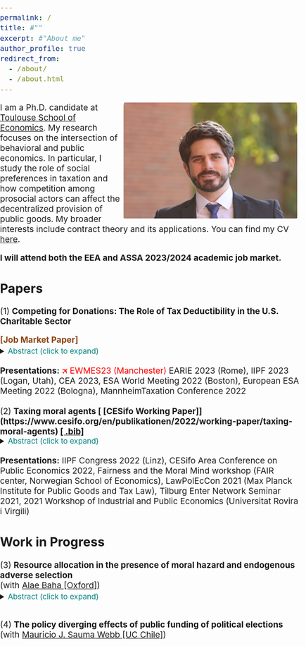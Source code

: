 ```yaml
---
permalink: /
title: #""
excerpt: #"About me"
author_profile: true
redirect_from: 
  - /about/
  - /about.html
---
```


<style type="text/css">
  ul { font-size: 19px; }
  body { font-size: 19px;
  margin: 0;
  padding: 0;
  width: 100vw;
  overflow-x: hidden;
  }
main {
  width: 80%;
}
  details { margin-left: 0px; font-size: 17px; }
  h3 + ul { margin-top: -5px; }
  h4 + p { margin-top: -15px; }
  h4 + details { margin-top: -14px; }
  p + details { margin-top: -15px; }
  summary + p { text-align: justify; }
  .bottom-three {margin-bottom: 3cm; }
</style>

<img align="right" src="/images/JM_photo6.webp" alt="Photo" style="width: 395px; border-radius: 10px; padding: 0px 8px 8px 8px"/>

I am a Ph.D. candidate at [Toulouse School of Economics](https://www.tse-fr.eu/). My research focuses on the intersection of behavioral and public economics. In particular, I study the role of social preferences in taxation and how competition among prosocial actors can affect the decentralized provision of public goods. My broader interests include contract theory and its applications. You can find my CV [here](https://munozsobrado.github.io/files/CV_MunozSobrado.pdf).<br>

<strong>I will attend both the EEA and ASSA 2023/2024 academic job market.</strong>


Papers
------
 
<p>(1) <strong>Competing for Donations: The Role of Tax Deductibility in the U.S. Charitable Sector</strong></p> 
<p><font color="SaddleBrown"><strong>[Job Market Paper]</strong></font></p>
<details> <summary> <font color="Teal">  
Abstract (click to expand)  
</font> </summary>
    <p>
Around the world, governments provide tax benefits to incentivize charitable giving. I argue that the current approaches to determining the optimal level of such tax benefits neglect a crucial ingredient. While higher tax benefits increase charitable giving, they also intensify potentially wasteful competition for funds among charities. I build a model where charities use informative advertising to attract individual donors. Competition leads to inefficient fundraising as charities incur excessive advertising costs, and the inefficiency increases as available funds increase. I then estimate the structural parameters of the model using data from the universe of Nonprofits in the U.S. paired with data from the country's most prominent charity assessment organization. I document that leakage, the proportion of charities' budget not spent on direct public good provision,  goes up to 40 percent in my sample for 2014. Moreover, findings from counterfactual analyses suggest that fundraising accounts for significant endogenous leakage of gross donations into advertising. These findings suggest that estimates that ignore competition must be adjusted downwards to account for charities' endogenous responses to the tax code. 
    </p>
    </details><br>
<strong>Presentations:</strong> <font color="Red">&#128746 EWMES23 (Manchester) </font> EARIE 2023 (Rome), IIPF 2023 (Logan, Utah), CEA 2023, ESA World Meeting 2022 (Boston), European ESA Meeting 2022 (Bologna), MannheimTaxation Conference 2022 <br><br>
(2) <strong>Taxing moral agents
[ [CESifo Working Paper]](https://www.cesifo.org/en/publikationen/2022/working-paper/taxing-moral-agents) 
<a href="https://munozsobrado.github.io/files/CESifo2022.bib"> [ .bib]  </a></strong>
<details> <summary>  <font color="Teal">  
Abstract (click to expand) 
</font>  </summary>
    <p>
Experimental and empirical findings suggest that non-pecuniary motivations play a significant role as determinants of taxpayers’ decisions to comply with the tax authority and shape their perceptions and assessment of the tax code. By contrast, the canonical optimal income taxation model focuses on material sanctions as the primary motive for compliance. This paper shows how taxpayers equipped with evolutionary Kantian preferences can account for both these non-pecuniary and material motivations. It builds a general model of income taxation in the presence of a public good, which agents value morally, and solves for the optimal linear and non-linear taxation problems.
    </p>
    </details><br>
<strong>Presentations:</strong> IIPF Congress 2022 (Linz), CESifo Area Conference on Public Economics 2022, Fairness and the Moral Mind workshop (FAIR center, Norwegian School of Economics), LawPolEcCon 2021 (Max Planck Institute for Public Goods and Tax Law), Tilburg Enter Network Seminar 2021, 2021 Workshop of Industrial and Public Economics (Universitat
Rovira i Virgili)  <br>

Work in Progress
------

(3) <strong>Resource allocation in the presence of moral hazard and endogenous adverse selection</strong><br>
(with [Alae Baha [Oxford]](https://sites.google.com/view/alae-baha/accueil))
<details> <summary>  <font color="Teal">  
Abstract  (click to expand) <br>  
</font>  </summary>
    <p>
This paper studies the problem of resource allocation in the presence of moral hazard. An agent exerts effort a privately chooses resource allocation between two types of capital: one that increases the productivity of effort and one that reduces its cost. Our analysis provides conditions such that the agent's problem exhibits complementarity between effort and productivity. In this case, we show that the agent under-allocates resources to increasing his productivity. The main result of the paper provides sufficient conditions on the production problem such that the agent strictly benefits from the allocation being private information. The model has applications to technology procurement, product development, and time allocation in labor settings.
    </p>
    </details><br>

(4) <strong>The policy diverging effects of public funding of political elections</strong><br>
(with [Mauricio J. Sauma Webb [UC Chile]](https://vivo.uc.cl/display/auc250101))


